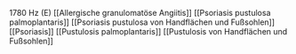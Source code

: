 1780 Hz (E)
[[Allergische granulomatöse Angiitis]]
[[Psoriasis pustulosa palmoplantaris]]
[[Psoriasis pustulosa von Handflächen und Fußsohlen]]
[[Psoriasis]]
[[Pustulosis palmoplantaris]]
[[Pustulosis von Handflächen und Fußsohlen]]